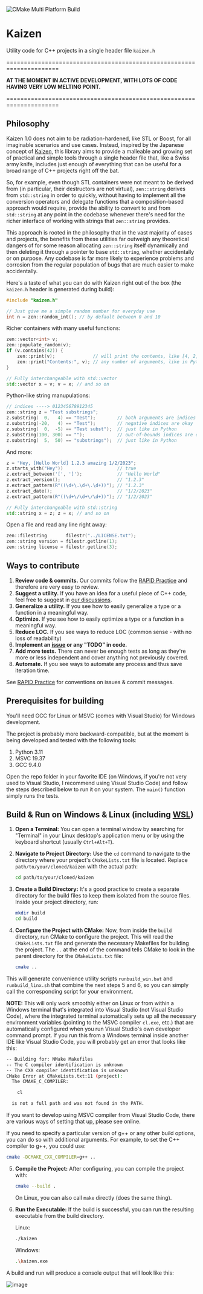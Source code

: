 ![CMake Multi Platform Build](https://github.com/heinsaar/kaizen/actions/workflows/cmake-multi-platform.yml/badge.svg)

# Kaizen

Utility code for C++ projects in a single header file ```kaizen.h```

=====================================================================

**AT THE MOMENT IN ACTIVE DEVELOPMENT, WITH LOTS OF CODE HAVING VERY LOW MELTING POINT.**

=====================================================================

## Philosophy

Kaizen 1.0 does not aim to be radiation-hardened, like STL or Boost, for all imaginable scenarios and use cases.
Instead, inspired by the Japanese concept of [Kaizen](https://en.wikipedia.org/wiki/Kaizen), this library aims
to provide a malleable and growing set of practical and simple tools through a single header file that, like a
Swiss army knife, includes just enough of everything that can be useful for a broad range of C++ projects right
off the bat.

So, for example, even though STL containers were not meant to be derived from (in particular, their destructors
are not virtual), `zen::string` derives from `std::string` in order to quickly, without having to implement all
the conversion operators and delegate functions that a composition-based approach would require, provide the ability
to convert to and from `std::string` at any point in the codebase whenever there's need for the richer interface
of working with strings that `zen::string` provides.

This approach is rooted in the philosophy that in the vast majority of cases and projects, the benefits from these
utilities far outweigh any theoretical dangers of for some reason allocating `zen::string` itself dynamically and
then deleting it through a pointer to base `std::string`, whether accidentally or on purpose. Any codebase is far more
likely to experience problems and corrosion from the regular population of bugs that are much easier to make accidentally.

Here's a taste of what you can do with Kaizen right out of the box (the `kaizen.h` header is generated during build):

```cpp
#include "kaizen.h"

// Just give me a simple random number for everyday use
int n = zen::random_int(); // by default between 0 and 10
```
Richer containers with many useful functions:
```cpp
zen::vector<int> v;
zen::populate_random(v);
if (v.contains(42)) {
    zen::print(v);              // will print the contents, like [4, 2, 5, 7, 6]
    zen::print("Contents:", v); // any number of arguments, like in Python
}

// Fully interchangeable with std::vector
std::vector x = v; v = x; // and so on
```
Python-like string manupulations:
```cpp
// indices ----> 012345678912345
zen::string z = "Test substrings";
z.substring(  0,   4) == "Test");        // both arguments are indices
z.substring(-20,   4) == "Test");        // negative indices are okay
z.substring(  0,  -5) == "Test subst");  // just like in Python
z.substring(100, 300) == "");            // out-of-bounds indices are okay too
z.substring(  5,  50) == "substrings");  // just like in Python
```
And more:
```cpp
z = "Hey, [Hello World] 1.2.3 amazing 1/2/2023";
z.starts_with("Hey"))                    // true
z.extract_between('[', ']');             // "Hello World"
z.extract_version();                     // "1.2.3"
z.extract_pattern(R"((\d+\.\d+\.\d+))"); // "1.2.3"
z.extract_date();                        // "1/2/2023"
z.extract_pattern(R"((\d+\/\d+\/\d+))"); // "1/2/2023"

// Fully interchangeable with std::string
std::string x = z; z = x; // and so on
```
Open a file and read any line right away:
```cpp
zen::filestring       filestr("../LICENSE.txt");
zen::string version = filestr.getline(1);
zen::string license = filestr.getline(3);
```

## Ways to contribute

1. **Review code & commits.** Our commits follow the [RAPID Practice](https://leoheinsaar.blogspot.com/p/rapid-practice.html) and therefore are very easy to review.
1. **Suggest a utility.** If you have an idea for a useful piece of C++ code, feel free to suggest in [our discussions](https://github.com/heinsaar/kaizen/discussions).
1. **Generalize a utility.** If you see how to easily generalize a type or a function in a meaningful way.
1. **Optimize.** If you see how to easily optimize a type or a function in a meaningful way.
1. **Reduce LOC.** If you see ways to reduce LOC (common sense - with no loss of readability)
1. **Implement an [issue](https://github.com/heinsaar/kaizen/issues) or any "TODO" in code.**
1. **Add more tests.** There can never be enough tests as long as they're more or less independent and cover anything not previously covered.
1. **Automate.** If you see ways to automate any process and thus save iteration time.

See [RAPID Practice](https://leoheinsaar.blogspot.com/p/rapid-practice.html) for conventions on issues & commit messages.

## Prerequisites for building

You'll need GCC for Linux or MSVC (comes with Visual Studio) for Windows development.

The project is probably more backward-compatible, but at the moment is being developed and tested with the following tools: 

1. Python 3.11
2. MSVC 19.37
1. GCC 9.4.0

Open the repo folder in your favorite IDE (on Windows, if you're not very used to Visual Studio,
I recommend using Visual Studio Code) and follow the steps described below to run it on your system. The ```main()``` function simply runs the tests.

## Build & Run on Windows & Linux (including [WSL](https://learn.microsoft.com/en-us/windows/wsl/install))

1. **Open a Terminal:** You can open a terminal window by searching for "Terminal" in your Linux desktop's application menu or by using the keyboard shortcut (usually `Ctrl+Alt+T`).

2. **Navigate to Project Directory:** Use the `cd` command to navigate to the directory where your project's `CMakeLists.txt` file is located. Replace `path/to/your/cloned/kaizen` with the actual path:

   ```bash
   cd path/to/your/cloned/kaizen
   ```

3. **Create a Build Directory:** It's a good practice to create a separate directory for the build files to keep them isolated from the source files. Inside your project directory, run:

   ```bash
   mkdir build
   cd build
   ```

4. **Configure the Project with CMake:** Now, from inside the `build` directory, run CMake to configure the project. This will read the `CMakeLists.txt` file and generate the necessary Makefiles for building the project. The `..` at the end of the command tells CMake to look in the parent directory for the `CMakeLists.txt` file:

   ```bash
   cmake ..
   ```
This will generate convenience utility scripts `runbuild_win.bat` and `runbuild_linx.sh` that combine the next steps 5 and 6, so you can simply call the corresponding script for your environment.

**NOTE:** This will only work smoothly either on Linux or from within a Windows terminal that's integrated into Visual Studio (not Visual Studio Code), where the integrated terminal automatically sets up all the necessary environment variables (pointing to the MSVC compiler `cl.exe`, etc.) that are automatically configured when you run Visual Studio's own developer command prompt. If you run this from a Windows terminal inside another IDE like Visual Studio Code, you will probably get an error that looks like this:

```bash
-- Building for: NMake Makefiles
-- The C compiler identification is unknown
-- The CXX compiler identification is unknown
CMake Error at CMakeLists.txt:11 (project):
  The CMAKE_C_COMPILER:

    cl

  is not a full path and was not found in the PATH.
```
If you want to develop using MSVC compiler from Visual Studio Code, there are various ways of setting that up, please see online.

   If you need to specify a particular version of g++ or any other build options, you can do so with additional arguments. For example, to set the C++ compiler to g++, you could use:

   ```bash
   cmake -DCMAKE_CXX_COMPILER=g++ ..
   ```

5. **Compile the Project:** After configuring, you can compile the project with:

   ```bash
   cmake --build .
   ```
   
   On Linux, you can also call ```make``` directly (does the same thing).

6. **Run the Executable:** If the build is successful, you can run the resulting executable from the build directory.
  
   Linux:

   ```bash
   ./kaizen
   ```
   Windows:
   ```bash
   .\kaizen.exe
   ```

A build and run will produce a console output that will look like this:

![image](https://github.com/heinsaar/kaizen/assets/14178490/7a8d4e2a-c97c-41a5-ac35-3f666d1eb2ee)



